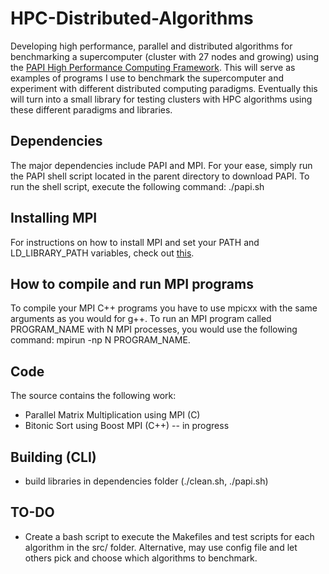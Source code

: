 # HPC-Distributed-Algorithms #
Developing high performance, parallel and distributed algorithms for benchmarking a supercomputer (cluster with 27 nodes and growing) using the [PAPI High Performance Computing Framework](http://icl.cs.utk.edu/papi/overview/). This will serve as examples of programs I use to benchmark the supercomputer and experiment with different distributed computing paradigms. Eventually this will turn into a small library for testing clusters with HPC algorithms using these different paradigms and libraries.

## Dependencies ##
The major dependencies include PAPI and MPI.  For your ease, simply run the PAPI shell script located in the parent directory to download PAPI. 
To run the shell script, execute the following command: ./papi.sh

## Installing MPI ##
For instructions on how to install MPI and set your PATH and LD_LIBRARY_PATH variables, check out [this](http://www.itp.phys.ethz.ch/education/hs12/programming_techniques/openmpi.pdf).

## How to compile and run MPI programs ##
To compile your MPI C++ programs you have to use mpicxx with the same arguments as you would for g++. To run an MPI program called PROGRAM_NAME with N MPI processes, you would use the following command: mpirun -np N PROGRAM_NAME.

## Code ##
The source contains the following work:

* Parallel Matrix Multiplication using MPI (C)
* Bitonic Sort using Boost MPI (C++) -- in progress

## Building (CLI) ##
* build libraries in dependencies folder (./clean.sh, ./papi.sh)

## TO-DO ##
* Create a bash script to execute the Makefiles and test scripts for each algorithm in the src/ folder. Alternative, may use config file and let others pick and choose which algorithms to benchmark.
